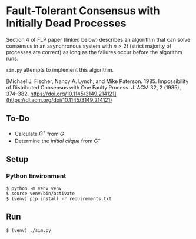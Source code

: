 # Fault-Tolerant Consensus with Initially Dead Processes

Section 4 of FLP paper (linked below) describes an algorithm that can solve consensus in an asynchronous system with $n>2t$ (strict majority of processes are correct) as long as the failures occur before the algorithm runs.

`sim.py` attempts to implement this algorithm.

[Michael J. Fischer, Nancy A. Lynch, and Mike Paterson. 1985. Impossibility of
Distributed Consensus with One Faulty Process. J. ACM 32, 2 (1985), 374–382.
https://doi.org/10.1145/3149.214121](https://dl.acm.org/doi/10.1145/3149.214121)

## To-Do
* Calculate $G^{+}$ from $G$
* Determine the *initial clique* from $G^{+}$

## Setup
### Python Environment
```
$ python -m venv venv
$ source venv/bin/activate
$ (venv) pip install -r requirements.txt
```

## Run
```
$ (venv) ./sim.py
```
